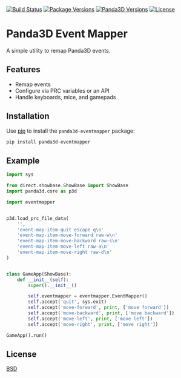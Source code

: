 [![Build Status](https://travis-ci.org/Moguri/panda3d-eventmapper.svg?branch=master)](https://travis-ci.org/Moguri/panda3d-eventmapper)
[![Package Versions](https://img.shields.io/pypi/pyversions/panda3d_panda3d-eventmapper.svg)](https://pypi.org/project/panda3d_panda3d-eventmapper/)
[![Panda3D Versions](https://img.shields.io/badge/panda3d-1.9%2C%201.10-blue.svg)](https://www.panda3d.org/)
[![License](https://img.shields.io/github/license/Moguri/panda3d-eventmapper.svg)](https://choosealicense.com/licenses/bsd-3-clause/)

# Panda3D Event Mapper
A simple utility to remap Panda3D events.

## Features

* Remap events
* Configure via PRC variables or an API
* Handle keyboards, mice, and gamepads

## Installation

Use [pip](https://pypi.org/project/pip/) to install the `panda3d-eventmapper` package:

```bash
pip install panda3d-eventmapper
```

## Example

```python
import sys

from direct.showbase.ShowBase import ShowBase
import panda3d.core as p3d

import eventmapper


p3d.load_prc_file_data(
    '',
    'event-map-item-quit escape q\n'
    'event-map-item-move-forward raw-w\n'
    'event-map-item-move-backward raw-s\n'
    'event-map-item-move-left raw-a\n'
    'event-map-item-move-right raw-d\n'
)


class GameApp(ShowBase):
    def __init__(self):
        super().__init__()

        self.eventmapper = eventmapper.EventMapper()
        self.accept('quit', sys.exit)
        self.accept('move-forward', print, ['move forward'])
        self.accept('move-backward', print, ['move backward'])
        self.accept('move-left', print, ['move left'])
        self.accept('move-right', print, ['move right'])

GameApp().run()
```

## License

[BSD](https://choosealicense.com/licenses/bsd-3-clause/)

